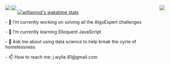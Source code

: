 <a href="https://github.com/anuraghazra/github-readme-stats">
<img align="left" src="https://github-readme-stats.vercel.app/api?username=iesous-kurios&show_icons=true&theme=dark&count_private=true" />
</a>
<img align="right" src="https://github-readme-stats.vercel.app/api/top-langs/?username=iesous-kurios&hide=java,jupyter%20notebook&theme=dark" />
</a>
<a>
  <img align="left" src="https://github-readme-stats.vercel.app/api/wakatime?username=@iesouskurios&theme=dark" />
  </a>
  
 [![willianrod's wakatime stats](https://github-readme-stats.vercel.app/api/wakatime?username=iesouskurios)](https://github.com/anuraghazra/github-readme-stats)



<p>
- 🔭 I’m currently working on solving all the AlgoExpert challenges
  </p>
  <p>
- 🌱 I’m currently learning Elloquent JavaScript</p>
<p>
- 💬 Ask me about using data science to help break the cycle of homelessness</p>
<p>
- 📫 How to reach me: j.wylie.81@gmail.com
</p>


<!--
**iesous-kurios/iesous-kurios** is a ✨ _special_ ✨ repository because its `README.md` (this file) appears on your GitHub profile.

Here are some ideas to get you started:

- 🔭 I’m currently working on ...
- 🌱 I’m currently learning ...
- 👯 I’m looking to collaborate on ...
- 🤔 I’m looking for help with ...
- 💬 Ask me about ...
- 📫 How to reach me: ...
- 😄 Pronouns: ...
- ⚡ Fun fact: ...
-->
